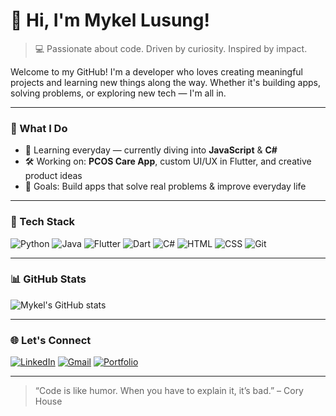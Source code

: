 # 👋 Hi, I'm Mykel Lusung!

> 💻 Passionate about code. Driven by curiosity. Inspired by impact.

Welcome to my GitHub! I'm a developer who loves creating meaningful projects and learning new things along the way. Whether it's building apps, solving problems, or exploring new tech — I'm all in.

---

### 🚀 What I Do
- 🌱 Learning everyday — currently diving into **JavaScript** & **C#**
- 🛠️ Working on: **PCOS Care App**, custom UI/UX in Flutter, and creative product ideas
- 🎯 Goals: Build apps that solve real problems & improve everyday life

---

### 🧰 Tech Stack
![Python](https://img.shields.io/badge/code-python-blue?logo=python&logoColor=white&style=for-the-badge)
![Java](https://img.shields.io/badge/code-java-red?logo=java&logoColor=white&style=for-the-badge)
![Flutter](https://img.shields.io/badge/Flutter-02569B?style=flat&logo=flutter&logoColor=white)
![Dart](https://img.shields.io/badge/Dart-0175C2?style=flat&logo=dart&logoColor=white)
![C#](https://img.shields.io/badge/C%23-239120?style=flat&logo=c-sharp&logoColor=white)
![HTML](https://img.shields.io/badge/HTML5-E34F26?style=flat&logo=html5&logoColor=white)
![CSS](https://img.shields.io/badge/CSS3-1572B6?style=flat&logo=css3&logoColor=white)
![Git](https://img.shields.io/badge/Git-F05032?style=flat&logo=git&logoColor=white)

---

### 📊 GitHub Stats

![Mykel's GitHub stats](https://github-readme-stats.vercel.app/api?username=your-username&show_icons=true&theme=tokyonight)

---

### 🌐 Let's Connect
[![LinkedIn](https://img.shields.io/badge/LinkedIn-0A66C2?style=flat&logo=linkedin&logoColor=white)](https://www.linkedin.com/)
[![Gmail](https://img.shields.io/badge/Gmail-D14836?style=flat&logo=gmail&logoColor=white)](mailto:youremail@gmail.com)
[![Portfolio](https://img.shields.io/badge/Portfolio-000?style=flat&logo=vercel&logoColor=white)](https://your-portfolio-link.com)

---

> “Code is like humor. When you have to explain it, it’s bad.” – Cory House

